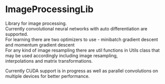 # ImageProcessingLib
Library for image processing. <br>
Currently convolutional neural networks with auto differentiation are supported.<br>
For learning there are two optimizers to use - minibatch gradient descent and momentum gradient descent<br>
For any kind of image resampling there are util functions in Utils class that may be used accordingly including image resampling, <br>
interpolations and matrix transformations.<br>

Currently CUDA support is in progress as well as parallel convolutions on multiple devices for better performance.
